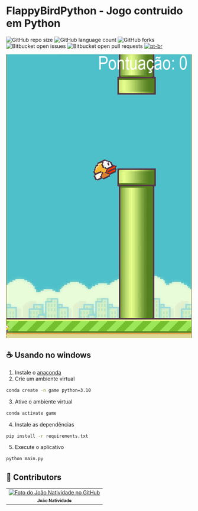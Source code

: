 # FlappyBirdPython - Jogo contruido em Python
 
![GitHub repo size](https://img.shields.io/github/repo-size/joaosnet/FlappyBirdPython?style=for-the-badge)
![GitHub language count](https://img.shields.io/github/languages/count/joaosnet/FlappyBirdPython?style=for-the-badge)
![GitHub forks](https://img.shields.io/github/forks/joaosnet/FlappyBirdPython?style=for-the-badge)
![Bitbucket open issues](https://img.shields.io/bitbucket/issues/joaosnet/FlappyBirdPython?style=for-the-badge)
![Bitbucket open pull requests](https://img.shields.io/bitbucket/pr-raw/joaosnet/FlappyBirdPython?style=for-the-badge)
[![pt-br](https://img.shields.io/badge/lang-pt--br-green.svg)](https://github.com/joaosnet/FlappyBirdPython/blob/master/README.pt-br.md)

<img src="https://github.com/joaosnet/FlappyBirdPython/blob/main/screenshots/1.png"/>
 
## ☕ Usando no windows
1. Instale o [anaconda](https://docs.anaconda.com/free/anaconda/install/windows.html)
2. Crie um ambiente virtual
```bash
conda create -n game python=3.10
```
3. Ative o ambiente virtual
```bash
conda activate game
```
4. Instale as dependências
```bash
pip install -r requirements.txt
```
5. Execute o aplicativo
```bash
python main.py
```

## 🤝 Contributors

<table>
  <tr>
    <td align="center">
      <a href="https://www.instagram.com/jaonativi/" title="Gerente de Projetos Desenvolvedor Backend">
        <img src="https://avatars.githubusercontent.com/u/87316339?v=4" width="100px;" alt="Foto do João Natividade no GitHub"/><br>
        <sub>
          <b>João Natividade</b>
        </sub>
      </a>
    </td>
  </tr>
</table>